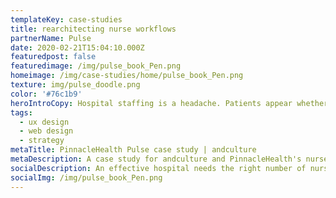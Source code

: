 ```yaml
---
templateKey: case-studies
title: rearchitecting nurse workflows
partnerName: Pulse
date: 2020-02-21T15:04:10.000Z
featuredpost: false
featuredimage: /img/pulse_book_Pen.png
homeimage: /img/case-studies/home/pulse_book_Pen.png
texture: img/pulse_doodle.png
color: '#76c1b9'
heroIntroCopy: Hospital staffing is a headache. Patients appear whether you are properly staffed or not. How could PinnacleHealth nurse managers make real-time, data-driven decisions on how many nurses to have on hand, rather than best guesses using limited data locked in spreadsheets?
tags:
  - ux design
  - web design
  - strategy
metaTitle: PinnacleHealth Pulse case study | andculture
metaDescription: A case study for andculture and PinnacleHealth's nurse scheduling platform
socialDescription: An effective hospital needs the right number of nurses at the right time. andculture and PinnacleHealth (UPMC) developed a solution that's just what the doctor ordered.
socialImg: /img/pulse_book_Pen.png
---
```

